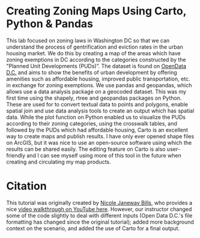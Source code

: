 # Creating Zoning Maps Using Carto, Python & Pandas
This lab focused on zoning laws in Washington DC so that we can understand the process of gentrification and eviction rates in the urban housing market. We do this by creating a map of the areas which have zoning exemptions in DC according to the categories constructed by the "Planned Unit Developments (PUDs)”. The dataset is found on [OpenData D.C.](https://opendata.dc.gov/) and aims to show the benefits of urban development by offering amenities such as affordable housing, improved public transportation, etc. in exchange for zoning exemptions.
We use pandas and geopandas, which allows use a data analysis package on a geocoded dataset. This was my first time using the shapely, rtree and geopandas packages on Python. These are used for to convert textual data to points and polygons, enable spatial join and use data analysis tools to create an output which has spatial data. 
While the plot function on Python enabled us to visualize the PUDs according to their zoning categories, using the crosswalk tables, and followed by the PUDs which had affordable housing, Carto is an excellent way to create maps and publish results. I have only ever opened shape files on ArcGIS, but it was nice to use an open-source software using which the results can be shared easily. The editing feature on Carto is also user-friendly and I can see myself using more of this tool in the future when creating and circulating my map products. 


# Citation
This tutorial was originally created by [Nicole Janeway Bills](https://twitter.com/nicole_janeway), who provides a nice [video walkthrough on YouTube here](https://www.youtube.com/watch?v=b9G2T4CPYVM&feature=emb_logo). However, our instructor changed some of the code slightly to deal with different inputs (Open Data D.C.'s file formatting has changed since the original tutorial); added more background context on the scenario, and added the use of Carto for a final output.
